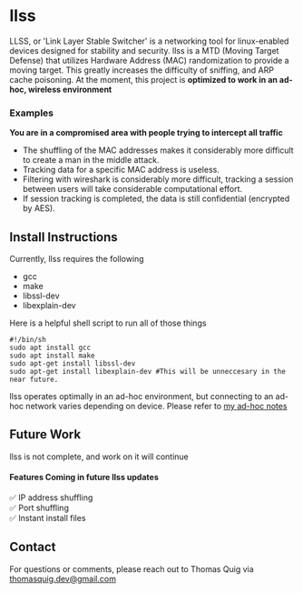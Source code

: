 # llss
LLSS, or 'Link Layer Stable Switcher' is a networking tool for linux-enabled devices designed for stability and security. llss is a MTD (Moving Target Defense) that utilizes Hardware Address (MAC) randomization to provide a moving target. This greatly increases the difficulty of sniffing, and ARP cache poisoning. At the moment, this project is **optimized to work in an ad-hoc, wireless environment**

### Examples
**You are in a compromised area with people trying to intercept all traffic**
* The shuffling of the MAC addresses makes it considerably more difficult to create a man in the middle attack.
* Tracking data for a specific MAC address is useless.
* Filtering with wireshark is considerably more difficult, tracking a session between users will take considerable computational effort.
* If session tracking is completed, the data is still confidential (encrypted by AES).

## Install Instructions
Currently, llss requires the following
* gcc
* make
* libssl-dev
* libexplain-dev

Here is a helpful shell script to run all of those things
```
#!/bin/sh
sudo apt install gcc
sudo apt install make
sudo apt-get install libssl-dev
sudo apt-get install libexplain-dev #This will be unneccesary in the near future.
```
llss operates optimally in an ad-hoc environment, but connecting to an ad-hoc network varies depending on device. Please refer to [my ad-hoc notes](/notes/ad-hoc.md)

## Future Work
llss is not complete, and work on it will continue
#### Features Coming in future llss updates
:white_check_mark: IP address shuffling\
:white_check_mark: Port shuffling\
:white_check_mark: Instant install files

## Contact
For questions or comments, please reach out to Thomas Quig via thomasquig.dev@gmail.com
